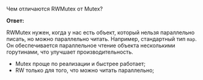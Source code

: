 Чем отличаются RWMutex от Mutex?

**Ответ:**

RWMutex нужен, когда у нас есть объект, который нельзя параллельно писать, но можно параллельно читать. Например, стандартный тип `map`.
Он обеспечивается параллельное чтение объекта несколькими горутинами, что улучшает производительность.

- Mutex проще по реализации и быстрее работает;
- RW только для того, что можно читать параллельно;
